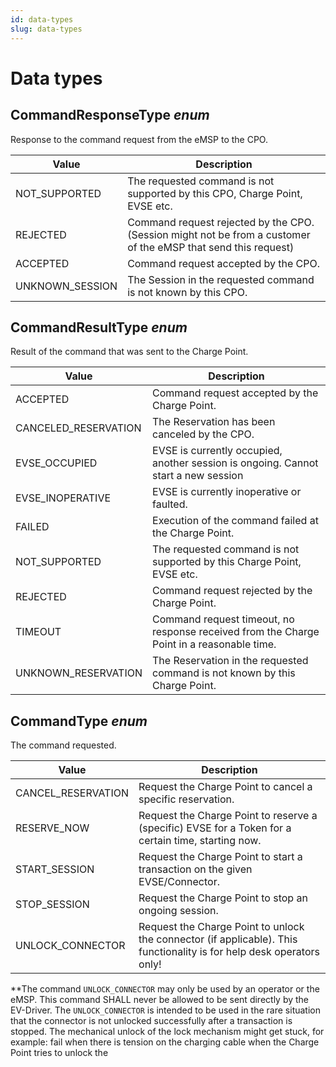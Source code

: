 ```yaml
---
id: data-types
slug: data-types
---
```

# Data types

## CommandResponseType *enum*

Response to the command request from the eMSP to the CPO.

| Value           | Description                                                                                                    |
|-----------------|----------------------------------------------------------------------------------------------------------------|
| NOT_SUPPORTED   | The requested command is not supported by this CPO, Charge Point, EVSE etc.                                    |
| REJECTED        | Command request rejected by the CPO. (Session might not be from a customer of the eMSP that send this request) |
| ACCEPTED        | Command request accepted by the CPO.                                                                           |
| UNKNOWN_SESSION | The Session in the requested command is not known by this CPO.                                                 |

## CommandResultType *enum*

Result of the command that was sent to the Charge Point.

| Value                | Description                                                                               |
|----------------------|-------------------------------------------------------------------------------------------|
| ACCEPTED             | Command request accepted by the Charge Point.                                             |
| CANCELED_RESERVATION | The Reservation has been canceled by the CPO.                                             |
| EVSE_OCCUPIED        | EVSE is currently occupied, another session is ongoing. Cannot start a new session        |
| EVSE_INOPERATIVE     | EVSE is currently inoperative or faulted.                                                 |
| FAILED               | Execution of the command failed at the Charge Point.                                      |
| NOT_SUPPORTED        | The requested command is not supported by this Charge Point, EVSE etc.                    |
| REJECTED             | Command request rejected by the Charge Point.                                             |
| TIMEOUT              | Command request timeout, no response received from the Charge Point in a reasonable time. |
| UNKNOWN_RESERVATION  | The Reservation in the requested command is not known by this Charge Point.               |

## CommandType *enum*

The command requested.

| Value              | Description                                                                                                           |
|--------------------|-----------------------------------------------------------------------------------------------------------------------|
| CANCEL_RESERVATION | Request the Charge Point to cancel a specific reservation.                                                            |
| RESERVE_NOW        | Request the Charge Point to reserve a (specific) EVSE for a Token for a certain time, starting now.                   |
| START_SESSION      | Request the Charge Point to start a transaction on the given EVSE/Connector.                                          |
| STOP_SESSION       | Request the Charge Point to stop an ongoing session.                                                                  |
| UNLOCK_CONNECTOR   | Request the Charge Point to unlock the connector (if applicable). This functionality is for help desk operators only! |

**The command `UNLOCK_CONNECTOR` may only be used by an operator or the eMSP. This command SHALL never be allowed to be
sent directly by the EV-Driver. The `UNLOCK_CONNECTOR` is intended to be used in the rare situation that the connector
is not unlocked successfully after a transaction is stopped. The mechanical unlock of the lock mechanism might get
stuck, for example: fail when there is tension on the charging cable when the Charge Point tries to unlock the
